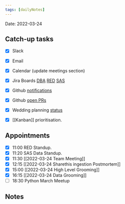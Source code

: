 ```yaml
---
tags: [dailyNotes]
---
```

 
Date: 2022-03-24

## Catch-up tasks

- [x] Slack
- [x] Email
- [x] Calendar (update meetings section)
- [x] Jira Boards [DBA](https://hybridtheory.atlassian.net/jira/software/c/projects/DBA/boards/90) [RED](https://hybridtheory.atlassian.net/jira/software/c/projects/RED/boards/86) [SAS](https://hybridtheory.atlassian.net/jira/software/c/projects/SAS/boards/66)
- [x] Github [notifications](https://github.com/notifications?query=is%3Aunread)
- [x] Github [open PRs](https://github.com/pulls?q=is%3Aopen+is%3Apr+user%3Ahybridtheory+-label%3Adependencies+)
- [x] Wedding planning [status](https://trello.com/b/c0vjqSCR/wedding-planning)
- [x] [[Kanban]] prioritisation.


## Appointments
- [x] 11:00 RED Standup.
- [x] 11:20 SAS Data Standup.
- [x] 11:30 [[2022-03-24 Team Meeting]]
- [x] 12:15 [[2022-03-24 Sharethis ingestion Postmortem]]
- [x] 15:00 [[2022-03-24 High Level Grooming]]
- [x] 16:15 [[2022-03-24 Data Grooming]]
- [ ] 18:30 Python March Meetup

## Notes